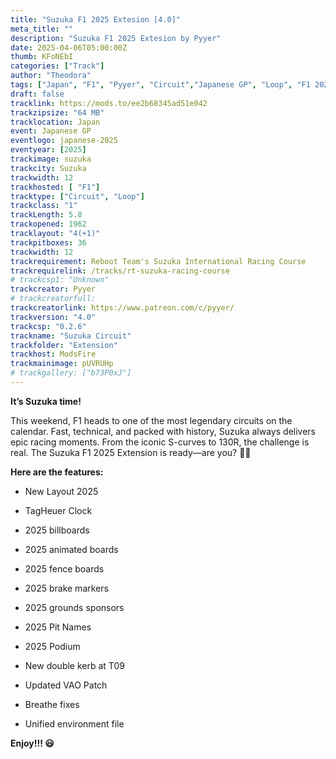```yaml
---
title: "Suzuka F1 2025 Extesion [4.0]"
meta_title: ""
description: "Suzuka F1 2025 Extesion by Pyyer"
date: 2025-04-06T05:00:00Z
thumb: KFoNEbI
categories: ["Track"]
author: "Theodora"
tags: ["Japan", "F1", "Pyyer", "Circuit","Japanese GP", "Loop", "F1 2025", "2025"]
draft: false
tracklink: https://mods.to/ee2b68345ad51e042
trackzipsize: "64 MB"
tracklocation: Japan
event: Japanese GP
eventlogo: japanese-2025
eventyear: [2025]
trackimage: suzuka
trackcity: Suzuka
trackwidth: 12
trackhosted: [ "F1"]
tracktype: ["Circuit", "Loop"]
trackclass: "1" 
trackLength: 5.8
trackopened: 1962
tracklayout: "4(+1)"
trackpitboxes: 36
trackwidth: 12
trackrequirement: Reboot Team's Suzuka International Racing Course
trackrequirelink: /tracks/rt-suzuka-racing-course
# trackcsp1: "Unknown"
trackcreator: Pyyer
# trackcreatorfull: 
trackcreatorlink: https://www.patreon.com/c/pyyer/
trackversion: "4.0"
trackcsp: "0.2.6"
trackname: "Suzuka Circuit"
trackfolder: "Extension"
trackhost: ModsFire
trackmainimage: pUVRUHp
# trackgallery: ["b73P0xJ"] 
---
```


**It’s Suzuka time!**

This weekend, F1 heads to one of the most legendary circuits on the calendar. Fast, technical, and packed with history, Suzuka always delivers epic racing moments. 
From the iconic S-curves to 130R, the challenge is real. The Suzuka F1 2025 Extension is ready—are you? 🏁🔥

**Here are the features:**

- New Layout 2025

- TagHeuer Clock

- 2025 billboards

- 2025 animated boards

- 2025 fence boards

- 2025 brake markers

- 2025 grounds sponsors

- 2025 Pit Names

- 2025 Podium

- New double kerb at T09

- Updated VAO Patch

- Breathe fixes

- Unified environment file


**Enjoy!!! 😃**